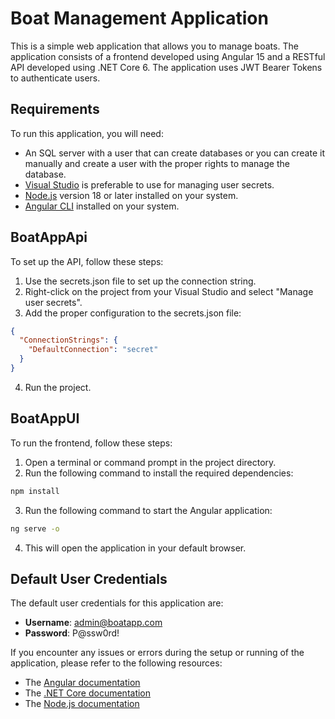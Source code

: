 # Boat Management Application

This is a simple web application that allows you to manage boats. The application consists of a frontend developed using Angular 15 and a RESTful API developed using .NET Core 6. The application uses JWT Bearer Tokens to authenticate users.

## Requirements

To run this application, you will need:

- An SQL server with a user that can create databases or you can create it manually and create a user with the proper rights to manage the database.
- [Visual Studio](https://visualstudio.microsoft.com/) is preferable to use for managing user secrets.
- [Node.js](https://nodejs.org/) version 18 or later installed on your system.
- [Angular CLI](https://angular.io/cli) installed on your system.

## BoatAppApi

To set up the API, follow these steps:

1. Use the secrets.json file to set up the connection string.
2. Right-click on the project from your Visual Studio and select "Manage user secrets".
3. Add the proper configuration to the secrets.json file:

```json
{
  "ConnectionStrings": {
    "DefaultConnection": "secret"
  }
}
```

4. Run the project.

## BoatAppUI

To run the frontend, follow these steps:

1. Open a terminal or command prompt in the project directory.
2. Run the following command to install the required dependencies:

```bash
npm install
```

3. Run the following command to start the Angular application:

```bash
ng serve -o
```

4. This will open the application in your default browser.

## Default User Credentials

The default user credentials for this application are:

- **Username**: admin@boatapp.com
- **Password**: P@ssw0rd!

If you encounter any issues or errors during the setup or running of the application, please refer to the following resources:

- The [Angular documentation](https://angular.io/docs)
- The [.NET Core documentation](https://docs.microsoft.com/en-us/dotnet/core/)
- The [Node.js documentation](https://nodejs.org/en/docs/)